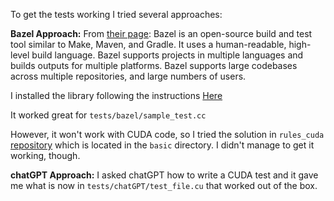 To get the tests working I tried several approaches:

**Bazel Approach:**
From [their page](https://bazel.build/about/intro): Bazel is an open-source build and test tool similar to Make, Maven, and Gradle. It uses a human-readable, high-level build language. Bazel supports projects in multiple languages and builds outputs for multiple platforms. Bazel supports large codebases across multiple repositories, and large numbers of users.

I installed the library following the instructions [Here](https://bazel.build/install/ubuntu)

It worked great for `tests/bazel/sample_test.cc`

However, it won't work with CUDA code, so I tried the solution in `rules_cuda` [repository](https://github.com/bazel-contrib/rules_cuda) which is located in the `basic` directory. I didn't manage to get it working, though.

**chatGPT Approach:**
I asked chatGPT how to write a CUDA test and it gave me what is now in `tests/chatGPT/test_file.cu` that worked out of the box.
